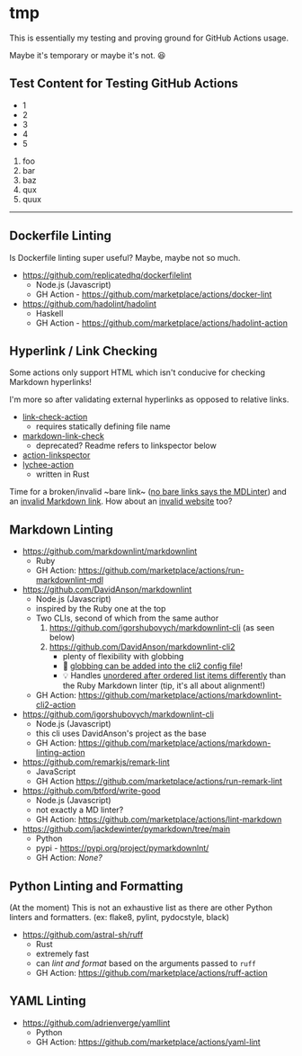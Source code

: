 # tmp

This is essentially my testing and proving ground for GitHub Actions usage.

Maybe it's temporary or maybe it's not. :laughing:

## Test Content for Testing GitHub Actions

* 1
* 2
* 3
* 4
* 5

1. foo
1. bar
1. baz
1. qux
1. quux

<!---
https://github.com/mattcone/markdown-guide/blob/master/_basic-syntax/horizontal-rules.md

Horizontal rule

```markdown
***
---
___
```

--->

---

<!---
Pulled some of my self-written linting docs from
https://github.com/hellt/markdown-footnote-sorter/issues/17#issuecomment-2403704794
https://github.com/hellt/markdown-footnote-sorter/issues/17#issuecomment-2463479513
--->

## Dockerfile Linting

Is Dockerfile linting super useful? Maybe, maybe not so much.

* <https://github.com/replicatedhq/dockerfilelint>
  * Node.js (Javascript)
  * GH Action - <https://github.com/marketplace/actions/docker-lint>
* <https://github.com/hadolint/hadolint>
  * Haskell
  * GH Action - <https://github.com/marketplace/actions/hadolint-action>

## Hyperlink / Link Checking

Some actions only support HTML which isn't conducive for checking Markdown hyperlinks!

I'm more so after validating external hyperlinks as opposed to relative links.

* [link-check-action](https://github.com/marketplace/actions/link-check-action)
   * requires statically defining file name
* [markdown-link-check](https://github.com/marketplace/actions/markdown-link-check)
   * deprecated? Readme refers to linkspector below
* [action-linkspector](https://github.com/UmbrellaDocs/action-linkspector)
* [lychee-action](https://github.com/lycheeverse/lychee-action)
   * written in Rust

Time for a broken/invalid ~bare link~ ([no bare links says the MDLinter](https://github.com/clearly/broken))
and an [invalid Markdown link](https://github.com/yeah/this/is/broken).
How about an [invalid website](https://gggithuuub.com) too?

## Markdown Linting

* <https://github.com/markdownlint/markdownlint>
  * Ruby
  * GH Action: <https://github.com/marketplace/actions/run-markdownlint-mdl>
* <https://github.com/DavidAnson/markdownlint>
  * Node.js (Javascript)
  * inspired by the Ruby one at the top
  * Two CLIs, second of which from the same author
     1. <https://github.com/igorshubovych/markdownlint-cli> (as seen below)
     1. <https://github.com/DavidAnson/markdownlint-cli2>
        * plenty of flexibility with globbing
        * :tada: [globbing can be added into the cli2 config file](https://github.com/DavidAnson/markdownlint-cli2/blob/main/test/markdownlint-cli2-yaml-example/.markdownlint-cli2.yaml#L24)!
        * :bulb: Handles [unordered after ordered list items differently](https://github.com/DavidAnson/markdownlint/issues/137#issuecomment-406555185)
          than the Ruby Markdown linter (tip, it's all about alignment!)
  * GH Action: <https://github.com/marketplace/actions/markdownlint-cli2-action>
* <https://github.com/igorshubovych/markdownlint-cli>
  * Node.js (Javascript)
  * this cli uses DavidAnson's project as the base
  * GH Action: <https://github.com/marketplace/actions/markdown-linting-action>
* <https://github.com/remarkjs/remark-lint>
  * JavaScript
  * GH Action <https://github.com/marketplace/actions/run-remark-lint>
* <https://github.com/btford/write-good>
  * Node.js (Javascript)
  * not exactly a MD linter?
  * GH Action: <https://github.com/marketplace/actions/lint-markdown>
* <https://github.com/jackdewinter/pymarkdown/tree/main>
  * Python
  * pypi - <https://pypi.org/project/pymarkdownlnt/>
  * GH Action: _None?_

## Python Linting and Formatting

(At the moment) This is not an exhaustive list as there are other Python
linters and formatters. (ex: flake8, pylint, pydocstyle, black)

* <https://github.com/astral-sh/ruff>
  * Rust
  * extremely fast
  * can _lint and format_ based on the arguments passed to `ruff`
  * GH Action: <https://github.com/marketplace/actions/ruff-action>

## YAML Linting

* <https://github.com/adrienverge/yamllint>
  * Python
  * GH Action: <https://github.com/marketplace/actions/yaml-lint>